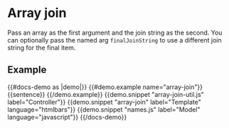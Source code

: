 # Array join

Pass an array as the first argument and the join string as the second. You can optionally pass the named arg `finalJoinString` to use a different join string for the final item.

## Example
{{#docs-demo as |demo|}}
  {{#demo.example name="array-join"}}
    {{sentence}}
  {{/demo.example}}
  {{demo.snippet "array-join-util.js" label="Controller"}}
  {{demo.snippet "array-join" label="Template" language="htmlbars"}}
  {{demo.snippet "names.js" label="Model" language="javascript"}}
{{/docs-demo}}
